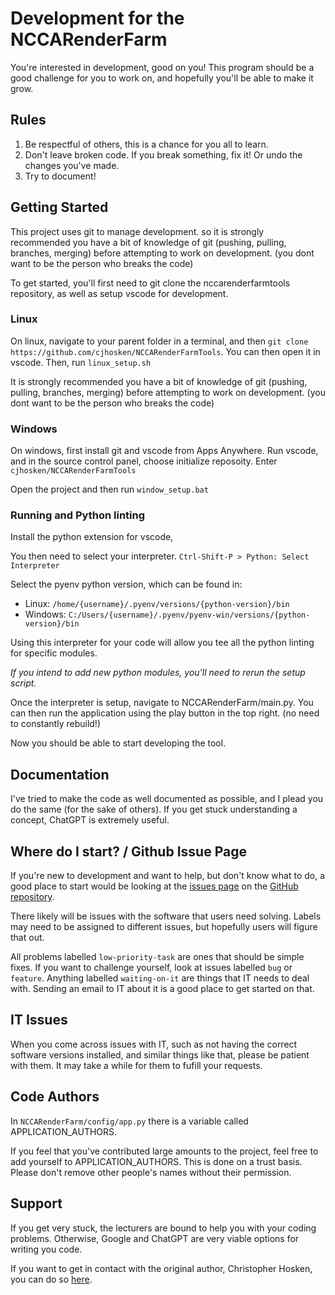 # Development for the NCCARenderFarm

You're interested in development, good on you! This program should be a good challenge for you to work on, and hopefully you'll be able to make it grow.

## Rules

1. Be respectful of others, this is a chance for you all to learn.
2. Don't leave broken code. If you break something, fix it! Or undo the changes you've made.
3. Try to document!

## Getting Started

This project uses git to manage development. so it is strongly recommended you have a bit of knowledge of git (pushing, pulling, branches, merging) before attempting to work on development. (you dont want to be the person who breaks the code)

To get started, you'll first need to git clone the nccarenderfarmtools repository, as well as setup vscode for development.

### Linux
On linux, navigate to your parent folder in a terminal, and then `git clone https://github.com/cjhosken/NCCARenderFarmTools`. You can then open it in vscode. Then, run `linux_setup.sh`

It is strongly recommended you have a bit of knowledge of git (pushing, pulling, branches, merging) before attempting to work on development. (you dont want to be the person who breaks the code)


### Windows

On windows, first install git and vscode from Apps Anywhere. Run vscode, and in the source control panel, choose initialize reposoity. Enter `cjhosken/NCCARenderFarmTools`

Open the project and then run `window_setup.bat`

### Running and Python linting

Install the python extension for vscode, 

You then need to select your interpreter. `Ctrl-Shift-P > Python: Select Interpreter`

Select the pyenv python version, which can be found in:
 - Linux: ``/home/{username}/.pyenv/versions/{python-version}/bin``
 - Windows: ``C:/Users/{username}/.pyenv/pyenv-win/versions/{python-version}/bin``

Using this interpreter for your code will allow you tee all the python linting for specific modules. 

*If you intend to add new python modules, you'll need to rerun the setup script.*

Once the interpreter is setup, navigate to NCCARenderFarm/main.py. You can then run the application using the play button in the top right. (no need to constantly rebuild!)

Now you should be able to start developing the tool.

## Documentation

I've tried to make the code as well documented as possible, and I plead you do the same (for the sake of others). If you get stuck understanding a concept, ChatGPT is extremely useful.

## Where do I start? / Github Issue Page

If you're new to development and want to help, but don't know what to do, a good place to start would be looking at the [issues page](https://github.com/cjhosken/NCCARenderFarmTools/issues) on the [GitHub repository](https://github.com/cjhosken/NCCARenderFarmTools).

There likely will be issues with the software that users need solving. Labels may need to be assigned to different issues, but hopefully users will figure that out.

All problems labelled ```low-priority-task``` are ones that should be simple fixes. If you want to challenge yourself, look at issues labelled `bug` or `feature`. Anything labelled `waiting-on-it` are things that IT needs to deal with. Sending an email to IT about it is a good place to get started on that.

## IT Issues

When you come across issues with IT, such as not having the correct software versions installed, and similar things like that, please be patient with them. It may take a while for them to fufill your requests.

## Code Authors

In `NCCARenderFarm/config/app.py` there is a variable called APPLICATION_AUTHORS.

If you feel that you've contributed large amounts to the project, feel free to add yourself to APPLICATION_AUTHORS. This is done on a trust basis. Please don't remove other people's names without their permission.


## Support
If you get very stuck, the lecturers are bound to help you with your coding problems. Otherwise, Google and ChatGPT are very viable options for writing you code.

If you want to get in contact with the original author, Christopher Hosken, you can do so [here](mailto:hoskenchristopher@gmail.com).